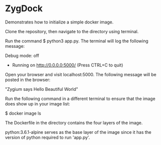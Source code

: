 # ZygDock
Demonstrates how to initialize a simple docker image.


Clone the repository, then navigate to the directory using terminal.

Run the command $ python3 app.py. The terminal will log the following message:

Debug mode: off
 * Running on http://0.0.0.0:5000/ (Press CTRL+C to quit)

 Open your browser and visit localhost:5000.
 The following message will be posted in the browser:

 "Zygium says Hello Beautiful World"

 Run the following command in a different terminal to ensure that the image does
 show up in your image list:

 $ docker image ls

The Dockerfile in the directory contains the four layers of the image.

python:3.6.1-alpine serves as the base layer of the image since it has the version
of python required to run 'app.py'.
